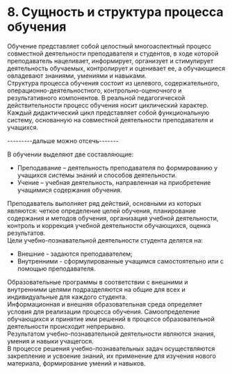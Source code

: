 # 8. Сущность и структура процесса обучения

Обучение представляет собой целостный многоаспектный процесс совместной деятельности преподавателя и студентов, в ходе которой преподаватель нацеливает, информирует, организует и стимулирует деятельность обучаемых, контролирует и оценивает ее, а обучающиеся овладевают знаниями, умениями и навыками.  
Структура процесса обучения состоит из целевого, содержательного, операционно-деятельностного, контрольно-оценочного и результативного компонентов. В реальной педагогической действительности процесс обучения носит циклический характер. Каждый дидактический цикл представляет собой функциональную систему, основанную на совместной деятельности преподавателя и учащихся.

---------дальше можно отсечь-------  

В обучении выделяют две составляющие:
* Преподавание – деятельность преподавателя по формированию у учащихся системы знаний и способов деятельности. 
* Учение – учебная деятельность, направленная на приобретение учащимися содержания обучения.

Преподаватель выполняет ряд действий, основными из которых являются: четкое определение целей обучения, планирование содержания и методов обучения, организация учебной деятельности, контроль и коррекция учебной деятельности обучающихся, оценка результатов.  
Цели учебно-познавательной деятельности студента делятся на: 
* Внешние - задаются преподавателем;
* Внутренними - сформулированные учащимся самостоятельно или с помощью преподавателя.

Образовательные программы в соответствии с внешними и внутренними целями подразделяются на общие для всех и индивидуальные для каждого студента.  
Информационная и внешняя образовательная среда определяет условия для реализации процесса обучения. Самоопределение обучающихся и принятие ими решений в процессе образовательной деятельности происходит непрерывно.  
Результатом учебно-познавательной деятельности являются знания, умения и навыки учащегося.  
В процессе решения учебно-познавательных задач осуществляются закрепление и усвоение знаний, их применение для изучения нового материала, формирование умений и навыков.